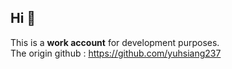 ## Hi 👋
This is a <b>work account</b> for development purposes.  
The origin github : https://github.com/yuhsiang237
